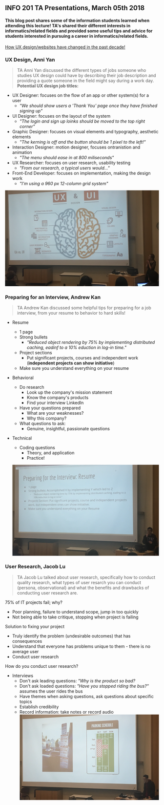 ## INFO 201 TA Presentations, March 05th 2018
#### This blog post shares some of the information students learned when attending this lecture! TA's shared their different interests in informatics/related fields and provided some useful tips and advice for students interested in pursuing a career in informatics/related fields.

[How UX design/websites have changed in the past decade!](https://gizmodo.com/5960831/23-ancient-web-sites-that-are-still-alive)

### UX Design, Anni Yan
> TA Anni Yan discussed the different types of jobs someone who studies UX design could have by describing their job description and providing a quote someone in the field might say during a work day.
**Potential UX design job titles:**
* UX Designer: focuses on the flow of an app or other system(s) for a user 
  + *"We should show users a 'Thank You' page once they have finished signing up"*
* UI Designer: focuses on the layout of the system
  + *"The login and sign up loinks should be moved to the top right corner"*
* Graphic Designer: focuses on visual elements and typography, aesthetic elements
  + *"The kerning is off and the button should be 1 pixel to the left!"*
* Interaction Designer: motion designer, focuses ontranistion and animation
   + *"The menu should ease in at 800 miliseconds"*
* UX Researcher: focuses on user research, usability testing
  + *"From our research, a typical users would..."*
* Front-End Developer: focuses on implementation, making the design work
  + *"I'm using a 960 px 12-column grid system"*
  
![](https://github.com/javariayousuf/TA_presentations/blob/master/Screen%20Shot%202018-03-05%20at%204.07.05%20PM.png) 

### Preparing for an Interview, Andrew Kan
> TA Andrew Kan discussed some helpful tips for preparing for a job interview, from your resume to behavior to hard skills!

* Resume
  * 1 page
  * Strong bullets
    + *"Reduced object rendering by 75% by implementing distributed caching, eadinf to a 10% eduction in log-in time."*
  * Project sections
    + Put significant projects, courses and independent work (__independent projects can show initiative__)  
  * Make sure you understand everything on your resume
* Behavioral
  * Do research
    + Look up the company's mission statement
    + Know the company's products
    + Find your interview LinkedIn
  * Have your questions prepared
    + What are your weaknesses?
    + Why this company?
  * What questions to ask:
    + Genuine, insightful, passionate questions  
* Technical
  * Coding questions
    + Theory, and application
    + Practice!
    
   ![](https://github.com/javariayousuf/TA_presentations/blob/master/Screen%20Shot%202018-03-05%20at%204.06.53%20PM.png)
### User Research, Jacob Lu
> TA Jacob Lu talked about user research, specifically how to conduct quality research, what types of user resarch you can conduct (persona, observational) and what the benefits and drawbacks of conducting user research are.

75% of IT projects fail; why?
  + Poor planning, failure to understand scope, jump in too quickly
  + Not being able to take critique, stopping when project is failing
  
Solution to fixing your project
  + Truly identify the problem (undesirable outcomes) that has consequences
  + Understand that everyone has problems unique to them - there is no average user
  + Conduct user research
  
How do you conduct user research?
  + Interviews
    + Don't ask leading questions: *"Why is the product so bad?*
    + Don't ask loaded questions: *"Have you stopped riding the bus?"* assumes the user rides the bus
    + Have themes when asking questions, ask questions about specific topics
    + Establish credibility
    + Record information: take notes or record audio
![](https://github.com/javariayousuf/TA_presentations/blob/master/Jacob.png)
